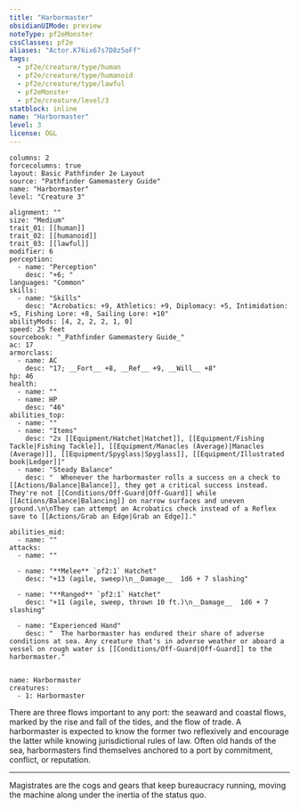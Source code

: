 ```yaml
---
title: "Harbormaster"
obsidianUIMode: preview
noteType: pf2eMonster
cssClasses: pf2e
aliases: "Actor.K76ix67s7D8z5oFf" 
tags:
  - pf2e/creature/type/human
  - pf2e/creature/type/humanoid
  - pf2e/creature/type/lawful
  - pf2eMonster
  - pf2e/creature/level/3
statblock: inline
name: "Harbormaster"
level: 3
license: OGL
---
```


```statblock
columns: 2
forcecolumns: true
layout: Basic Pathfinder 2e Layout
source: "Pathfinder Gamemastery Guide"
name: "Harbormaster"
level: "Creature 3"

alignment: ""
size: "Medium"
trait_01: [[human]]
trait_02: [[humanoid]]
trait_03: [[lawful]]
modifier: 6
perception:
  - name: "Perception"
    desc: "+6; "
languages: "Common"
skills:
  - name: "Skills"
    desc: "Acrobatics: +9, Athletics: +9, Diplomacy: +5, Intimidation: +5, Fishing Lore: +8, Sailing Lore: +10"
abilityMods: [4, 2, 2, 2, 1, 0]
speed: 25 feet
sourcebook: "_Pathfinder Gamemastery Guide_"
ac: 17
armorclass:
  - name: AC
    desc: "17; __Fort__ +8, __Ref__ +9, __Will__ +8"
hp: 46
health:
  - name: ""
  - name: HP
    desc: "46"
abilities_top:
  - name: ""
  - name: "Items"
    desc: "2x [[Equipment/Hatchet|Hatchet]], [[Equipment/Fishing Tackle|Fishing Tackle]], [[Equipment/Manacles (Average)|Manacles (Average)]], [[Equipment/Spyglass|Spyglass]], [[Equipment/Illustrated book|Ledger]]"
  - name: "Steady Balance"
    desc: "  Whenever the harbormaster rolls a success on a check to [[Actions/Balance|Balance]], they get a critical success instead. They're not [[Conditions/Off-Guard|Off-Guard]] while [[Actions/Balance|Balancing]] on narrow surfaces and uneven ground.\n\nThey can attempt an Acrobatics check instead of a Reflex save to [[Actions/Grab an Edge|Grab an Edge]]."

abilities_mid:
  - name: ""
attacks:
  - name: ""

  - name: "**Melee** `pf2:1` Hatchet"
    desc: "+13 (agile, sweep)\n__Damage__  1d6 + 7 slashing"

  - name: "**Ranged** `pf2:1` Hatchet"
    desc: "+11 (agile, sweep, thrown 10 ft.)\n__Damage__  1d6 + 7 slashing"

  - name: "Experienced Hand"
    desc: "  The harbormaster has endured their share of adverse conditions at sea. Any creature that's in adverse weather or aboard a vessel on rough water is [[Conditions/Off-Guard|Off-Guard]] to the harbormaster."
 
```

```encounter-table
name: Harbormaster
creatures:
  - 1: Harbormaster
```



There are three flows important to any port: the seaward and coastal flows, marked by the rise and fall of the tides, and the flow of trade. A harbormaster is expected to know the former two reflexively and encourage the latter while knowing jurisdictional rules of law. Often old hands of the sea, harbormasters find themselves anchored to a port by commitment, conflict, or reputation.

* * *

Magistrates are the cogs and gears that keep bureaucracy running, moving the machine along under the inertia of the status quo.
